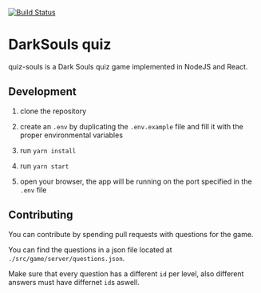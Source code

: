 [![Build Status](https://travis-ci.org/ngergo6/quiz-souls.svg?branch=master)](https://travis-ci.org/ngergo6/quiz-souls)

# DarkSouls quiz

quiz-souls is a Dark Souls quiz game implemented in NodeJS and React.

## Development

1. clone the repository

1. create an `.env` by duplicating the `.env.example` file and fill it with the proper environmental variables

1. run `yarn install`

1. run `yarn start`

1. open your browser, the app will be running on the port specified in the `.env` file

## Contributing

You can contribute by spending pull requests with questions for the game.

You can find the questions in a json file located at `./src/game/server/questions.json`.

Make sure that every question has a different `id` per level, also different answers must have differnet `id`s aswell.